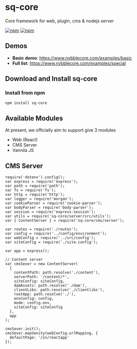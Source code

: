 
# sq-core
Core framework for web, plugin, cms &amp; nodejs server

[![npm](https://img.shields.io/npm/dm/sq-core.svg)](https://www.npmjs.com/package/sq-core)
[![npm](https://img.shields.io/npm/v/sq-core.svg)](https://www.npmjs.com/package/sq-core)

## Demos

- **Basic demo**: https://www.nybblecore.com/examples/basic
- **Full list**: https://www.nybblecore.com/examples/special



## Download and Install sq-core

### Install from npm

```
npm install sq-core
```
## Available Modules

At present, we officially aim to support give 3 modules

- Web (React)
- CMS Server
- Vannila JS

## CMS Server

```
require('dotenv').config();
var express = require('express');
var path = require('path');
var fs = require('fs');
var http = require('http');
var logger = require('morgan');
var cookieParser = require('cookie-parser');
var bodyParser = require('body-parser');
var session = require('express-session');
var utils = require('sq-core/server/src/utils');
var { ContentServer } = require('sq-core/cms/server');

var routes = require('./routes');
var config = require('../config/environment');
var webConfig = require('../src/config');
var siteConfig = require('./site.config');

var app = express();

// Content server
var cmsSever = new ContentServer(
  {
    contentPath: path.resolve('./content'),
    serverPath: '/content/*',
    siteConfig: siteConfig,
    damAssets: path.resolve('./dam'),
    clientLibs: path.resolve('./clientlibs'),
    rootApp: path.resolve('./'),
    envConfig: config,
    mode: config.env,
    siteConfig: siteConfig
  },
  app
);

cmsSever.init();
cmsSever.mapVanity(webConfig.urlMapping, {
  defaultPage: '/in/reactapp'
});
```

